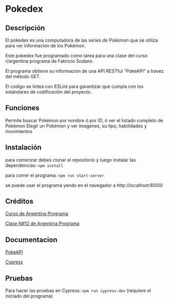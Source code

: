 # Pokedex

## Descripción
El pokedex es una computadora de las series de Pokémon que se utiliza para ver informacion de los Pokémon.

Este pokedex fue programado como tarea para una clase del curso r/argentina programa de Fabricio Sodano.

El programa obtiene su informacion de una API RESTful "PokeAPI" a travez del método GET.

El código se lintea con ESLint para garantizar que cumpla con los estándares de codificación del proyecto.

## Funciones
Permite buscar Pokémon por nombre ó por ID, ó ver el listado completo de Pokémon
Elegír un Pokémon y ver imagenes, su tipo, habilidades y movimientos

## Instalación
para comenzar debes clonar el repositorio y luego instalar las dependencias:
`npm install`

para correr el programa: 
`npm run start-server`

se puede usar el programa yendo en el navegador a
http://localhost:8000/

## Créditos
[Curso de Argentina Programa](https://argentinaprograma.com/)

[Clase N#12 de Argentina Programa](https://www.youtube.com/watch?v=lGZAkNLtTkE&list=PLs73pLtDNXD893LSF8fP-EfZbGWMECmnc&index=12)

## Documentacion
[PokeAPI](https://pokeapi.co/)

[Cypress](https://docs.cypress.io/)

## Pruebas 
Para hacer las pruebas en Cypress:
`npm run cypress-dev`
(requiere el iniciado del programa)
